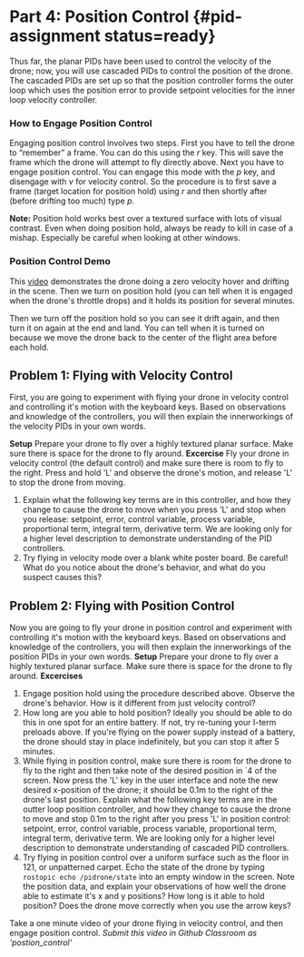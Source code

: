 # Part 4: Position Control {#pid-assignment status=ready}

Thus far, the planar PIDs have been used to control the velocity of the drone; now, you will use cascaded PIDs to control the position of the drone. The cascaded PIDs are set up so that the position controller forms the outer loop which uses the position error to provide setpoint velocities for the inner loop velocity controller.

### How to Engage Position Control
Engaging position control involves two steps. First you have to tell the drone to “remember” a frame. You can do this using the _r_ key. This will save the frame which the drone will attempt to fly directly above. Next you have to engage position control. You can engage this mode with the _p_ key, and disengage with _v_ for velocity control. So the procedure is to first save a frame (target location for position hold) using _r_ and then shortly after (before drifting too much) type _p_.

**Note:** Position hold works best over a textured surface with lots of visual contrast. Even when doing position hold, always be ready to kill in case of a mishap. Especially be careful when looking at other windows.

### Position Control Demo
This [video](https://www.youtube.com/embed/WTohnsKs7dU) demonstrates the drone doing a zero velocity hover and drifting in the scene. Then we turn on position hold (you can tell when it is engaged when the drone's throttle drops) and it holds its position for several minutes.

Then we turn off the position hold so you can see it drift again, and then turn it on again at the end and land. You can tell when it is turned on because we move the drone back to the center of the flight area before each hold.

## Problem 1: Flying with Velocity Control
First, you are going to experiment with flying your drone in velocity control and controlling it's motion with the keyboard keys. Based on observations and knowledge of the controllers, you will then explain the innerworkings of the velocity PIDs in your own words.

**Setup**
Prepare your drone to fly over a highly textured planar surface. Make sure there is space for the drone to fly around.
**Excercise**
Fly your drone in velocity control (the default control) and make sure there is room to fly to the right. Press and hold 'L' and observe the drone's motion, and release 'L' to stop the drone from moving.

1. Explain what the following key terms are in this controller, and how they change to cause the drone to move when you press 'L' and stop when you release: setpoint, error, control variable, process variable, proportional term, integral term, derivative term. We are looking only for a higher level description to demonstrate understanding of the PID controllers.
2. Try flying in velocity mode over a blank white poster board. Be careful! What do you notice about the drone's behavior, and what do you suspect causes this?


## Problem 2: Flying with Position Control
Now you are going to fly your drone in position control and experiment with controlling it's motion with the keyboard keys. Based on observations and knowledge of the controllers, you will then explain the innerworkings of the position PIDs in your own words.
**Setup**
Prepare your drone to fly over a highly textured planar surface. Make sure there is space for the drone to fly around.
**Excercises**
1. Engage position hold using the procedure described above. Observe the drone's behavior. How is it different from just velocity control?
2. How long are you able to hold position? Ideally you should be able to do this in one spot for an entire battery. If not, try re-tuning your I-term preloads above. If you're flying on the power supply instead of a battery, the drone should stay in place indefinitely, but you can stop it after 5 minutes.
3. While flying in position control, make sure there is room for the drone to fly to the right and then take note of the desired position in \`4 of the screen. Now press the 'L' key in the user interface and note the new desired x-position of the drone; it should be 0.1m to the right of the drone's last position. Explain what the following key terms are in the outter loop position controller, and how they change to cause the drone to move and stop 0.1m to the right after you press 'L' in position control: setpoint, error, control variable, process variable, proportional term, integral term, derivative term. We are looking only for a higher level description to demonstrate understanding of cascaded PID controllers.
4. Try flying in position control over a uniform surface such as the floor in 121, or unpatterned carpet. Echo the state of the drone by typing `rostopic echo /pidrone/state` into an empty window in the screen. Note the position data, and explain your observations of how well the drone able to estimate it's x and y positions? How long is it able to hold position? Does the drone move correctly when you use the arrow keys?

Take a one minute video of your drone flying in velocity control, and then engage position control. *Submit this video in Github Classroom as 'postion_control'*
